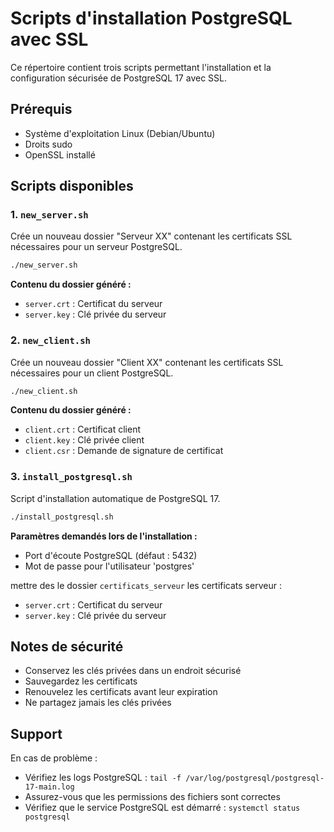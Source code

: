 # Scripts d'installation PostgreSQL avec SSL

Ce répertoire contient trois scripts permettant l'installation et la configuration sécurisée de PostgreSQL 17 avec SSL.

## Prérequis

- Système d'exploitation Linux (Debian/Ubuntu)
- Droits sudo
- OpenSSL installé

## Scripts disponibles

### 1. `new_server.sh`

Crée un nouveau dossier "Serveur XX" contenant les certificats SSL nécessaires pour un serveur PostgreSQL.

```bash
./new_server.sh
```

**Contenu du dossier généré :**
- `server.crt` : Certificat du serveur
- `server.key` : Clé privée du serveur

### 2. `new_client.sh`

Crée un nouveau dossier "Client XX" contenant les certificats SSL nécessaires pour un client PostgreSQL.

```bash
./new_client.sh
```

**Contenu du dossier généré :**
- `client.crt` : Certificat client
- `client.key` : Clé privée client
- `client.csr` : Demande de signature de certificat

### 3. `install_postgresql.sh`

Script d'installation automatique de PostgreSQL 17.

```bash
./install_postgresql.sh
```

**Paramètres demandés lors de l'installation :**
- Port d'écoute PostgreSQL (défaut : 5432)
- Mot de passe pour l'utilisateur 'postgres'

mettre des le dossier `certificats_serveur` les certificats serveur :
- `server.crt` : Certificat du serveur
- `server.key` : Clé privée du serveur

## Notes de sécurité

- Conservez les clés privées dans un endroit sécurisé
- Sauvegardez les certificats
- Renouvelez les certificats avant leur expiration
- Ne partagez jamais les clés privées

## Support

En cas de problème :
- Vérifiez les logs PostgreSQL : `tail -f /var/log/postgresql/postgresql-17-main.log`
- Assurez-vous que les permissions des fichiers sont correctes
- Vérifiez que le service PostgreSQL est démarré : `systemctl status postgresql`
